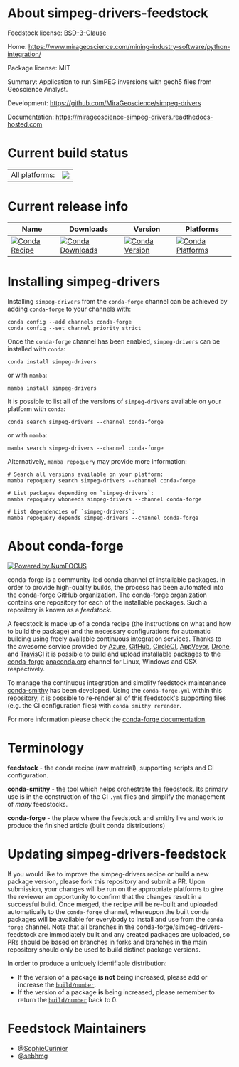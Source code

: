About simpeg-drivers-feedstock
==============================

Feedstock license: [BSD-3-Clause](https://github.com/conda-forge/simpeg-drivers-feedstock/blob/main/LICENSE.txt)

Home: https://www.mirageoscience.com/mining-industry-software/python-integration/

Package license: MIT

Summary: Application to run SimPEG inversions with geoh5 files from Geoscience Analyst.

Development: https://github.com/MiraGeoscience/simpeg-drivers

Documentation: https://mirageoscience-simpeg-drivers.readthedocs-hosted.com

Current build status
====================


<table><tr><td>All platforms:</td>
    <td>
      <a href="https://dev.azure.com/conda-forge/feedstock-builds/_build/latest?definitionId=23754&branchName=main">
        <img src="https://dev.azure.com/conda-forge/feedstock-builds/_apis/build/status/simpeg-drivers-feedstock?branchName=main">
      </a>
    </td>
  </tr>
</table>

Current release info
====================

| Name | Downloads | Version | Platforms |
| --- | --- | --- | --- |
| [![Conda Recipe](https://img.shields.io/badge/recipe-simpeg--drivers-green.svg)](https://anaconda.org/conda-forge/simpeg-drivers) | [![Conda Downloads](https://img.shields.io/conda/dn/conda-forge/simpeg-drivers.svg)](https://anaconda.org/conda-forge/simpeg-drivers) | [![Conda Version](https://img.shields.io/conda/vn/conda-forge/simpeg-drivers.svg)](https://anaconda.org/conda-forge/simpeg-drivers) | [![Conda Platforms](https://img.shields.io/conda/pn/conda-forge/simpeg-drivers.svg)](https://anaconda.org/conda-forge/simpeg-drivers) |

Installing simpeg-drivers
=========================

Installing `simpeg-drivers` from the `conda-forge` channel can be achieved by adding `conda-forge` to your channels with:

```
conda config --add channels conda-forge
conda config --set channel_priority strict
```

Once the `conda-forge` channel has been enabled, `simpeg-drivers` can be installed with `conda`:

```
conda install simpeg-drivers
```

or with `mamba`:

```
mamba install simpeg-drivers
```

It is possible to list all of the versions of `simpeg-drivers` available on your platform with `conda`:

```
conda search simpeg-drivers --channel conda-forge
```

or with `mamba`:

```
mamba search simpeg-drivers --channel conda-forge
```

Alternatively, `mamba repoquery` may provide more information:

```
# Search all versions available on your platform:
mamba repoquery search simpeg-drivers --channel conda-forge

# List packages depending on `simpeg-drivers`:
mamba repoquery whoneeds simpeg-drivers --channel conda-forge

# List dependencies of `simpeg-drivers`:
mamba repoquery depends simpeg-drivers --channel conda-forge
```


About conda-forge
=================

[![Powered by
NumFOCUS](https://img.shields.io/badge/powered%20by-NumFOCUS-orange.svg?style=flat&colorA=E1523D&colorB=007D8A)](https://numfocus.org)

conda-forge is a community-led conda channel of installable packages.
In order to provide high-quality builds, the process has been automated into the
conda-forge GitHub organization. The conda-forge organization contains one repository
for each of the installable packages. Such a repository is known as a *feedstock*.

A feedstock is made up of a conda recipe (the instructions on what and how to build
the package) and the necessary configurations for automatic building using freely
available continuous integration services. Thanks to the awesome service provided by
[Azure](https://azure.microsoft.com/en-us/services/devops/), [GitHub](https://github.com/),
[CircleCI](https://circleci.com/), [AppVeyor](https://www.appveyor.com/),
[Drone](https://cloud.drone.io/welcome), and [TravisCI](https://travis-ci.com/)
it is possible to build and upload installable packages to the
[conda-forge](https://anaconda.org/conda-forge) [anaconda.org](https://anaconda.org/)
channel for Linux, Windows and OSX respectively.

To manage the continuous integration and simplify feedstock maintenance
[conda-smithy](https://github.com/conda-forge/conda-smithy) has been developed.
Using the ``conda-forge.yml`` within this repository, it is possible to re-render all of
this feedstock's supporting files (e.g. the CI configuration files) with ``conda smithy rerender``.

For more information please check the [conda-forge documentation](https://conda-forge.org/docs/).

Terminology
===========

**feedstock** - the conda recipe (raw material), supporting scripts and CI configuration.

**conda-smithy** - the tool which helps orchestrate the feedstock.
                   Its primary use is in the construction of the CI ``.yml`` files
                   and simplify the management of *many* feedstocks.

**conda-forge** - the place where the feedstock and smithy live and work to
                  produce the finished article (built conda distributions)


Updating simpeg-drivers-feedstock
=================================

If you would like to improve the simpeg-drivers recipe or build a new
package version, please fork this repository and submit a PR. Upon submission,
your changes will be run on the appropriate platforms to give the reviewer an
opportunity to confirm that the changes result in a successful build. Once
merged, the recipe will be re-built and uploaded automatically to the
`conda-forge` channel, whereupon the built conda packages will be available for
everybody to install and use from the `conda-forge` channel.
Note that all branches in the conda-forge/simpeg-drivers-feedstock are
immediately built and any created packages are uploaded, so PRs should be based
on branches in forks and branches in the main repository should only be used to
build distinct package versions.

In order to produce a uniquely identifiable distribution:
 * If the version of a package **is not** being increased, please add or increase
   the [``build/number``](https://docs.conda.io/projects/conda-build/en/latest/resources/define-metadata.html#build-number-and-string).
 * If the version of a package **is** being increased, please remember to return
   the [``build/number``](https://docs.conda.io/projects/conda-build/en/latest/resources/define-metadata.html#build-number-and-string)
   back to 0.

Feedstock Maintainers
=====================

* [@SophieCurinier](https://github.com/SophieCurinier/)
* [@sebhmg](https://github.com/sebhmg/)

